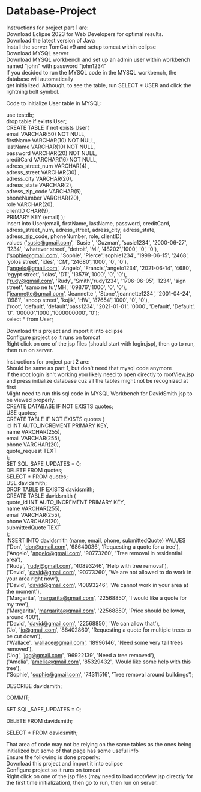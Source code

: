 # Database-Project   
Instructions for project part 1 are:   
Download Eclipse 2023 for Web Developers for optimal results.   
Download the latest version of Java  
Install the server TomCat v9 and setup tomcat within eclipse   
Download MYSQL server    
Download MYSQL workbench and set up an admin user within workbench named "john" with password "john1234"    
If you decided to run the MYSQL code in the MYSQL workbench, the database will automatically    
get initialized. Although, to see the table, run SELECT * USER and click the lightning bolt symbol.   
   
Code to initialize User table in MYSQL:   
   
  use testdb;   
  drop table if exists User;    
  CREATE TABLE if not exists User(    
      email VARCHAR(50) NOT NULL,    
      firstName VARCHAR(10) NOT NULL,    
      lastName VARCHAR(10) NOT NULL,    
      password VARCHAR(20) NOT NULL,     
      creditCard VARCHAR(16) NOT NULL,     
      adress_street_num VARCHAR(4) ,     
      adress_street VARCHAR(30) ,     
      adress_city VARCHAR(20),     
      adress_state VARCHAR(2),    
      adress_zip_code VARCHAR(5),    
      phoneNumber VARCHAR(20),    
	  role VARCHAR(20),    
	  clientID CHAR(9),    
      PRIMARY KEY (email) );     
      insert into User(email, firstName, lastName, password, creditCard, adress_street_num, adress_street, adress_city, adress_state, adress_zip_code, phoneNumber, role, clientID)    
      values ('susie@gmail.com', 'Susie ', 'Guzman', 'susie1234', '2000-06-27', '1234', 'whatever street', 'detroit', 'MI', '48202','1000', '0', '0'),     
              ('sophie@gmail.com', 'Sophie', 'Pierce','sophie1234', '1999-06-15', '2468', 'yolos street', 'ides', 'CM', '24680','1000', '0', '0'),      
              ('angelo@gmail.com', 'Angelo', 'Francis','angelo1234', '2021-06-14', '4680', 'egypt street', 'lolas', 'DT', '13579','1000', '0', '0'),      
              ('rudy@gmail.com', 'Rudy', 'Smith','rudy1234', '1706-06-05', '1234', 'sign street', 'samo ne tu','MH', '09876','1000', '0', '0'),     
              ('jeannette@gmail.com', 'Jeannette ', 'Stone','jeannette1234', '2001-04-24', '0981', 'snoop street', 'kojik', 'HW', '87654','1000', '0', '0'),    
              ('root', 'default', 'default','pass1234', '2021-01-01', '0000', 'Default', 'Default', '0', '00000','1000','1000000000', '0');    
  select * from User;     
      
Download this project and import it into eclipse     
Configure project so it runs on tomcat     
Right click on one of the jsp files (should start with login.jsp), then go to run, then run on server.    



Instructions for project part 2 are:     
Should be same as part 1, but don't need that mysql code anymore     
If the root login isn't working you likely need to open directly to rootView.jsp and press initialize database cuz all the tables might not be recognized at first     
Might need to run this sql code in MYSQL Workbench for DavidSmith.jsp to be viewed properly:      
CREATE DATABASE IF NOT EXISTS quotes;     
	USE quotes;     
	CREATE TABLE IF NOT EXISTS quotes (     
	    id INT AUTO_INCREMENT PRIMARY KEY,    
            name VARCHAR(255),    
	    email VARCHAR(255),    
	    phone VARCHAR(20),     
	    quote_request TEXT    
	);    
	SET SQL_SAFE_UPDATES = 0;    
	DELETE FROM quotes;   
	SELECT * FROM quotes;   
	USE davidsmith;   
	DROP TABLE IF EXISTS davidsmith;   
	CREATE TABLE davidsmith (   
	    quote_id INT AUTO_INCREMENT PRIMARY KEY,    
	    name VARCHAR(255),   
	    email VARCHAR(255),    
	    phone VARCHAR(20),    
	    submittedQuote TEXT   
	);   
	INSERT INTO davidsmith (name, email, phone, submittedQuote) VALUES    
	('Don', 'don@gmail.com', '68640036', 'Requesting a quote for a tree'),    
	('Angelo', 'angelo@gmail.com', '90773260', 'Tree removal in residential area'),   
	('Rudy', 'rudy@gmail.com', '40893246', 'Help with tree removal'),    
	('David', 'david@gmail.com', '90773260', 'We are not allowed to do work in your area right now'),    
	('David', 'david@gmail.com', '40893246', 'We cannot work in your area at the moment'),   
	('Margarita', 'margarita@gmail.com', '22568850', 'I would like a quote for my tree'),    
	('Margarita', 'margarita@gmail.com', '22568850', 'Price should be lower, around 400'),    
	('David', 'david@gmail.com', '22568850', 'We can allow that'),   
	('Jo', 'jo@gmail.com', '88402860', 'Requesting a quote for multiple trees to be cut down'),   
	('Wallace', 'wallace@gmail.com', '18996146', 'Need some very tall trees removed'),   
	('Jog', 'jog@gmail.com', '96922139', 'Need a tree removed'),    
	('Amelia', 'amelia@gmail.com', '85329432', 'Would like some help with this tree'),    
	('Sophie', 'sophie@gmail.com', '74311516', 'Tree removal around buildings');   
     
DESCRIBE davidsmith;    
    
COMMIT;   
    
SET SQL_SAFE_UPDATES = 0;   
    
DELETE FROM davidsmith;     
     
SELECT * FROM davidsmith;     
     
That area of code may not be relying on the same tables as the ones being initialized but some of that page has some useful info     
Ensure the following is done properly:    
Download this project and import it into eclipse          
Configure project so it runs on tomcat          
Right click on one of the jsp files (may need to load rootView.jsp directly for the first time initialization), then go to run, then run on server.        
